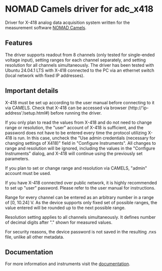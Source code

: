 # NOMAD Camels driver for adc_x418

Driver for X-418 analog data acquisition system written for the measurement software [NOMAD Camels](https://fau-lap.github.io/NOMAD-CAMELS/).

## Features

The driver supports readout from 8 channels (only tested for single-ended voltage input), setting ranges for each channel separately, and setting resolution for all channels simultaneously. The driver has been tested with Ubuntu 24.04.1 LTS with X-418 connected to the PC via an ethernet switch (local network with fixed IP addresses).

## Important details

X-418 must be set up according to the user manual before connecting to it via CAMELS. Check that X-418 can be accessed via browser (http://'ip-address'/setup.html#) before running the driver.

If you only plan to read the values from X-418 and do not need to change range or resolution, the "user" account of X-418 is sufficient, and the password does not have to be entered every time the protocol utilizing X-418 is run. In this case, uncheck the "Use admin credentials (necessary for changing settings of X418)" field in "Configure Instruments". All changes to range and resolution will be ignored, including the values in the "Configure Instruments" dialog, and X-418 will continue using the previously set parameters.

If you plan to set or change range and resolution via CAMELS, "admin" account must be used.

If you have X-418 connected over public network, it is highly recommended to set up "user" password. Please refer to the user manual for instructions. 

Range for every channel can be entered as an arbitrary number in a range of [0, 10.24] V. As the device supports only fixed set of possible ranges, the value entered will be rounded up to the next possible range.

Resolution setting applies to all channels simultaneously. It defines number of decimal digits after "." shown for measured values.

For security reasons, the device password is not saved in the resulting .nxs file, unlike all other metadata.

## Documentation

For more information and instruments visit the [documentation](https://fau-lap.github.io/NOMAD-CAMELS/doc/instruments/instruments.html).
